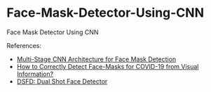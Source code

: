 # Face-Mask-Detector-Using-CNN
Face Mask Detector Using CNN

References:
* [Multi-Stage CNN Architecture for Face Mask Detection](https://arxiv.org/ftp/arxiv/papers/2009/2009.07627.pdf)
* [How to Correctly Detect Face-Masks for COVID-19 from Visual Information?](https://www.mdpi.com/2076-3417/11/5/2070/pdf)
* [DSFD: Dual Shot Face Detector](https://arxiv.org/pdf/1810.10220v3.pdf)
